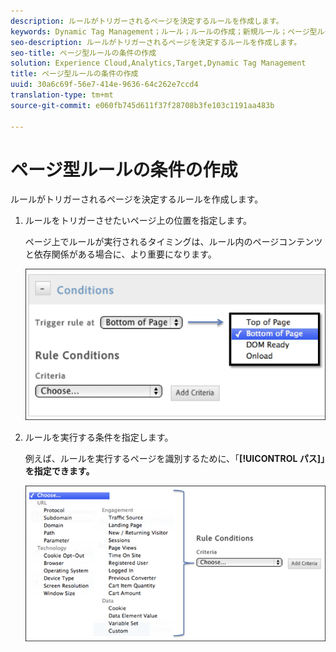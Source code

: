 ```yaml
---
description: ルールがトリガーされるページを決定するルールを作成します。
keywords: Dynamic Tag Management；ルール；ルールの作成；新規ルール；ページ型ルール
seo-description: ルールがトリガーされるページを決定するルールを作成します。
seo-title: ページ型ルールの条件の作成
solution: Experience Cloud,Analytics,Target,Dynamic Tag Management
title: ページ型ルールの条件の作成
uuid: 30a6c69f-56e7-414e-9636-64c262e7ccd4
translation-type: tm+mt
source-git-commit: e060fb745d611f37f28708b3fe103c1191aa483b

---
```



# ページ型ルールの条件の作成

ルールがトリガーされるページを決定するルールを作成します。

1. ルールをトリガーさせたいページ上の位置を指定します。

   ページ上でルールが実行されるタイミングは、ルール内のページコンテンツと依存関係がある場合に、より重要になります。

   ![](assets/conditions-page-load-rules1.png)

1. ルールを実行する条件を指定します。

   例えば、ルールを実行するページを識別するために、「**[!UICONTROL パス]」を指定できます。**

   ![](assets/conditions-page-load-rules2.png)

